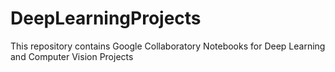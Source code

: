 # DeepLearningProjects
This repository contains Google Collaboratory Notebooks for Deep Learning and Computer Vision Projects
